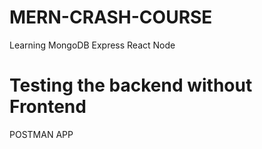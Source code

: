# MERN-CRASH-COURSE
Learning MongoDB Express React Node


# Testing the backend without Frontend
POSTMAN APP